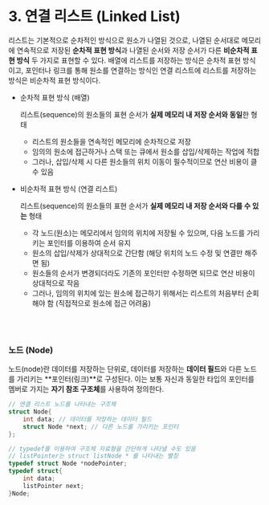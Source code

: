 # 3. 연결 리스트 (Linked List)

리스트는 기본적으로 순차적인 방식으로 원소가 나열된 것으로, 나열된 순서대로 메모리에 연속적으로 저장된 **순차적 표현 방식**과 나열된 순서와 저장 순서가 다른 **비순차적 표현 방식** 두 가지로 표현할 수 있다. 배열에 리스트를 저장하는 방식은 순차적 표현 방식이고, 포인터나 링크를 통해 원소를 연결하는 방식인 연결 리스트에 리스트를 저장하는 방식은 비순차적 표현 방식이다.

- 순차적 표현 방식 (배열)

    리스트(sequence)의 원소들의 표현 순서가 **실제 메모리 내 저장 순서와 동일**한 형태

    - 리스트의 원소들을 연속적인 메모리에 순차적으로 저장
    - 임의의 원소에 접근하거나 스택 또는 큐에서 원소를 삽입/삭제하는 작업에 적합
    - 그러나, 삽입/삭제 시 다른 원소들의 위치 이동이 필수적이므로 연산 비용이 클 수 있음

- 비순차적 표현 방식 (연결 리스트)

    리스트(sequence)의 원소들의 표현 순서가 **실제 메모리 내 저장 순서와 다를 수 있는** 형태

    - 각 노드(원소)는 메모리에서 임의의 위치에 저장될 수 있으며, 다음 노드를 가리키는 포인터를 이용하여 순서 유지
    - 원소의 삽입/삭제가 상대적으로 간단함 (해당 위치의 노드 수정 및 연결만 해주면 됨)
    - 원소들의 순서가 변경되더라도 기존의 포인터만 수정하면 되므로 연산 비용이 상대적으로 작음
    - 그러나, 임의의 위치에 있는 원소에 접근하기 위해서는 리스트의 처음부터 순회해야 함 (직접적으로 원소에 접근 어려움)

<br><br>

### 노드 (Node)

노드(node)란 데이터를 저장하는 단위로, 데이터를 저장하는 **데이터 필드**와 다른 노드를 가리키는 **포인터(링크)**로 구성된다. 이는 보통 자신과 동일한 타입의 포인터를 멤버로 가지는 **자기 참조 구조체**를 사용하여 정의한다.

```c
// 연결 리스트 노드를 나타내는 구조체
struct Node{
    int data; // 데이터를 저장하는 데이터 필드
    struct Node *next; // 다른 노드를 가리키는 포인터
};

// typedef를 이용하여 구조체 자료형을 간단하게 나타낼 수도 있음
// listPointer는 struct listNode * 를 나타내는 별칭
typedef struct Node *nodePointer;
typedef struct{
    int data;
    listPointer next;
}Node;
```